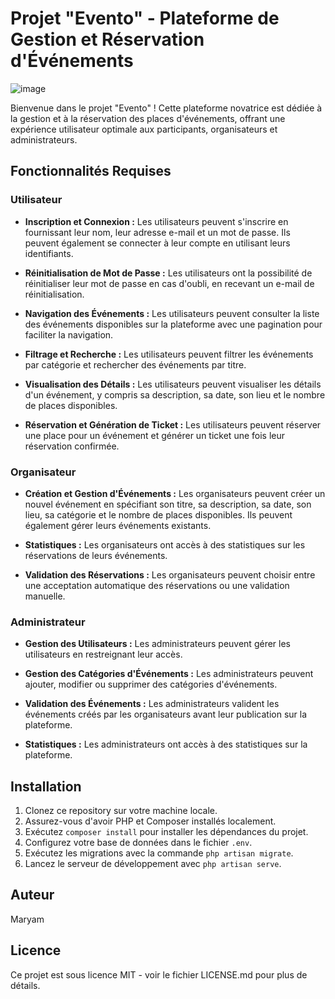 # Projet "Evento" - Plateforme de Gestion et Réservation d'Événements
![image](https://github.com/Youcode-Classe-E-2023-2024/Maryam_Jammar_Evento/assets/132862036/185dff2c-35d8-4a38-a00b-53c421292e77)


Bienvenue dans le projet "Evento" ! Cette plateforme novatrice est dédiée à la gestion et à la réservation des places d'événements, offrant une expérience utilisateur optimale aux participants, organisateurs et administrateurs.

## Fonctionnalités Requises

### Utilisateur

- **Inscription et Connexion :** Les utilisateurs peuvent s'inscrire en fournissant leur nom, leur adresse e-mail et un mot de passe. Ils peuvent également se connecter à leur compte en utilisant leurs identifiants.

- **Réinitialisation de Mot de Passe :** Les utilisateurs ont la possibilité de réinitialiser leur mot de passe en cas d'oubli, en recevant un e-mail de réinitialisation.

- **Navigation des Événements :** Les utilisateurs peuvent consulter la liste des événements disponibles sur la plateforme avec une pagination pour faciliter la navigation.

- **Filtrage et Recherche :** Les utilisateurs peuvent filtrer les événements par catégorie et rechercher des événements par titre.

- **Visualisation des Détails :** Les utilisateurs peuvent visualiser les détails d'un événement, y compris sa description, sa date, son lieu et le nombre de places disponibles.

- **Réservation et Génération de Ticket :** Les utilisateurs peuvent réserver une place pour un événement et générer un ticket une fois leur réservation confirmée.

### Organisateur

- **Création et Gestion d'Événements :** Les organisateurs peuvent créer un nouvel événement en spécifiant son titre, sa description, sa date, son lieu, sa catégorie et le nombre de places disponibles. Ils peuvent également gérer leurs événements existants.

- **Statistiques :** Les organisateurs ont accès à des statistiques sur les réservations de leurs événements.

- **Validation des Réservations :** Les organisateurs peuvent choisir entre une acceptation automatique des réservations ou une validation manuelle.

### Administrateur

- **Gestion des Utilisateurs :** Les administrateurs peuvent gérer les utilisateurs en restreignant leur accès.

- **Gestion des Catégories d'Événements :** Les administrateurs peuvent ajouter, modifier ou supprimer des catégories d'événements.

- **Validation des Événements :** Les administrateurs valident les événements créés par les organisateurs avant leur publication sur la plateforme.

- **Statistiques :** Les administrateurs ont accès à des statistiques sur la plateforme.

## Installation

1. Clonez ce repository sur votre machine locale.
2. Assurez-vous d'avoir PHP et Composer installés localement.
3. Exécutez `composer install` pour installer les dépendances du projet.
4. Configurez votre base de données dans le fichier `.env`.
5. Exécutez les migrations avec la commande `php artisan migrate`.
6. Lancez le serveur de développement avec `php artisan serve`.

## Auteur

Maryam

## Licence

Ce projet est sous licence MIT - voir le fichier LICENSE.md pour plus de détails.

